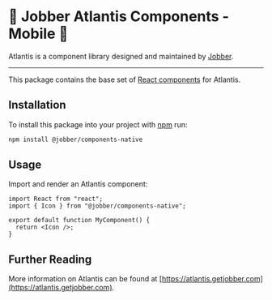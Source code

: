 # 🔱 Jobber Atlantis Components - Mobile 📱

Atlantis is a component library designed and maintained by
[Jobber](https://getjobber.com).

---

This package contains the base set of [React components](https://reactjs.org/)
for Atlantis.

## Installation

To install this package into your project with [npm](https://www.npmjs.com/)
run:

```sh
npm install @jobber/components-native
```

## Usage

Import and render an Atlantis component:

```tsx
import React from "react";
import { Icon } from "@jobber/components-native";

export default function MyComponent() {
  return <Icon />;
}
```

## Further Reading

More information on Atlantis can be found at
[https://atlantis.getjobber.com](https://atlantis.getjobber.com).
